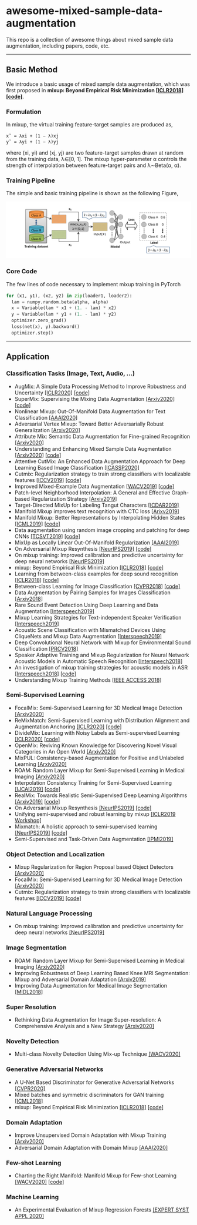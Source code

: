# awesome-mixed-sample-data-augmentation

This repo is a collection of awesome things about mixed sample data augmentation, including papers, code, etc.

_ _ _

## Basic Method
We introduce a basic usage of mixed sample data augmentation, which was first proposed in **mixup: Beyond Empirical Risk Minimization [[ICLR2018]](https://arxiv.org/abs/1710.09412) [[code]](https://github.com/facebookresearch/mixup-cifar10)**.

### Formulation

In mixup, the virtual training feature-target samples are produced as,

```
x˜ = λxi + (1 − λ)xj
y˜ = λyi + (1 − λ)yj
```

where (xi, yi) and (xj, yj) are two feature-target samples drawn at random from the training data, λ∈[0, 1]. The mixup hyper-parameter α controls the strength of interpolation between feature-target pairs and λ∼Beta(α, α).

### Training Pipeline

The simple and basic training pipeline is shown as the following Figure,

![](/image/mixup_pipeline.png)

### Core Code

The few lines of code necessary to implement mixup training in PyTorch

```Python
for (x1, y1), (x2, y2) in zip(loader1, loader2): 
  lam = numpy.random.beta(alpha, alpha) 
  x = Variable(lam * x1 + (1. - lam) * x2) 
  y = Variable(lam * y1 + (1. - lam) * y2) 
  optimizer.zero_grad() 
  loss(net(x), y).backward()
  optimizer.step()
```

_ _ _

## Application
### Classification Tasks (Image, Text, Audio, ...)
- AugMix: A Simple Data Processing Method to Improve Robustness and Uncertainty [[ICLR2020]](https://arxiv.org/pdf/1912.02781.pdf) [[code]](https://github.com/google-research/augmix)
- SuperMix: Supervising the Mixing Data Augmentation [[Arxiv2020]](https://arxiv.org/pdf/2003.05034.pdf) [[code]](https://github.com/alldbi/SuperMix)
- Nonlinear Mixup: Out-Of-Manifold Data Augmentation for Text Classification [[AAAI2020]](https://www.aaai.org/Papers/AAAI/2020GB/AAAI-GuoH.6040.pdf)
- Adversarial Vertex Mixup: Toward Better Adversarially Robust Generalization [[Arxiv2020]](https://arxiv.org/pdf/2003.02484.pdf)
- Attribute Mix: Semantic Data Augmentation for Fine-grained Recognition [[Arxiv2020]](https://arxiv.org/pdf/2004.02684.pdf)
- Understanding and Enhancing Mixed Sample Data Augmentation [[Arxiv2020]](https://arxiv.org/abs/2002.12047) [[code]](https://github.com/ecs-vlc/FMix)
- Attentive CutMix: An Enhanced Data Augmentation Approach for Deep Learning Based Image Classification [[ICASSP2020]](https://arxiv.org/abs/2003.13048)
- Cutmix: Regularization strategy to train strong classifiers with localizable features [[ICCV2019]](http://openaccess.thecvf.com/content_ICCV_2019/papers/Yun_CutMix_Regularization_Strategy_to_Train_Strong_Classifiers_With_Localizable_Features_ICCV_2019_paper.pdf) [[code]](https://github.com/clovaai/CutMix-PyTorch)
- Improved Mixed-Example Data Augmentation [[WACV2019]](https://arxiv.org/abs/1805.11272) [[code]](https://github.com/ceciliaresearch/MixedExample)
 - Patch-level Neighborhood Interpolation: A General and Effective Graph-based Regularization Strategy [[Arxiv2019]](https://arxiv.org/pdf/1911.09307.pdf)
- Target-Directed MixUp for Labeling Tangut Characters [[ICDAR2019]](https://ieeexplore.ieee.org/stamp/stamp.jsp?tp=&arnumber=8978040)
- Manifold Mixup improves text recognition with CTC loss [[Arixv2019]](https://arxiv.org/pdf/1903.04246.pdf)
- Manifold Mixup: Better Representations by Interpolating Hidden States [[ICML2019]](https://arxiv.org/abs/1806.05236) [[code]](https://github.com/vikasverma1077/manifold_mixup)
- Data augmentation using random image cropping and patching for deep CNNs [[TCSVT2019]](https://arxiv.org/abs/1811.09030) [[code]](https://github.com/jackryo/ricap)
- MixUp as Locally Linear Out-Of-Manifold Regularization [[AAAI2019]](https://www.aaai.org/ojs/index.php/AAAI/article/download/4256/4134)
- On Adversarial Mixup Resynthesis [[NeurIPS2019]](http://papers.nips.cc/paper/8686-on-adversarial-mixup-resynthesis.pdf) [[code]](https://github.com/christopher-beckham/amr)
- On mixup training: Improved calibration and predictive uncertainty for deep neural networks [[NeurIPS2019]](http://papers.nips.cc/paper/9540-on-mixup-training-improved-calibration-and-predictive-uncertainty-for-deep-neural-networks.pdf)
- mixup: Beyond Empirical Risk Minimization [[ICLR2018]](https://arxiv.org/abs/1710.09412) [[code]](https://github.com/facebookresearch/mixup-cifar10)
- Learning from between-class examples for deep sound recognition [[ICLR2018]](https://arxiv.org/abs/1711.10282) [[code]](https://github.com/mil-tokyo/bc_learning_sound/)
- Between-class Learning for Image Classification [[CVPR2018]](http://openaccess.thecvf.com/content_cvpr_2018/papers/Tokozume_Between-Class_Learning_for_CVPR_2018_paper.pdf) [[code]](https://github.com/mil-tokyo/bc_learning_image/)
- Data Augmentation by Pairing Samples for Images Classification [[Arxiv2018]](https://arxiv.org/abs/1801.02929)
- Rare Sound Event Detection Using Deep Learning and Data Augmentation [[Interspeech2019]](https://www.isca-speech.org/archive/Interspeech_2019/pdfs/1985.pdf)
- Mixup Learning Strategies for Text-independent Speaker Verification [[Interspeech2019]](https://pdfs.semanticscholar.org/0bc3/f8c6bc1f3568aac96d3ad0632ebe41134611.pdf)
- Acoustic Scene Classification with Mismatched Devices Using CliqueNets and
Mixup Data Augmentation [[Interspeech2019]](https://www.isca-speech.org/archive/Interspeech_2019/pdfs/3002.pdf)
- Deep Convolutional Neural Network with Mixup for Environmental Sound Classification [[PRCV2018]](https://arxiv.org/abs/1808.08405)
- Speaker Adaptive Training and Mixup Regularization for Neural Network Acoustic Models in Automatic Speech Recognition [[Interspeech2018]](https://www.isca-speech.org/archive/Interspeech_2018/pdfs/2209.pdf)
- An investigation of mixup training strategies for acoustic models in ASR [[Interspeech2018]](https://www.researchgate.net/profile/Ivan_Medennikov/publication/327389098_An_Investigation_of_Mixup_Training_Strategies_for_Acoustic_Models_in_ASR/links/5bc86248a6fdcc03c78f5a44/An-Investigation-of-Mixup-Training-Strategies-for-Acoustic-Models-in-ASR.pdf) [[code]](https://github.com/speechpro/mixup)
- Understanding Mixup Training Methods [[IEEE ACCESS 2018]](https://ieeexplore.ieee.org/stamp/stamp.jsp?arnumber=8478159)

### Semi-Supervised Learning
- FocalMix: Semi-Supervised Learning for 3D Medical Image Detection [[Arxiv2020]](https://arxiv.org/pdf/2003.09108.pdf)
- ReMixMatch: Semi-Supervised Learning with Distribution Alignment and Augmentation Anchoring [[ICLR2020]](https://arxiv.org/pdf/1911.09785.pdf) [[code]](https://github.com/google-research/remixmatch)
- DivideMix: Learning with Noisy Labels as Semi-supervised Learning [[ICLR2020]](https://arxiv.org/pdf/2002.07394.pdf) [[code]](https://github.com/LiJunnan1992/DivideMix)
- OpenMix: Reviving Known Knowledge for Discovering Novel Visual Categories in An Open World [[Arxiv2020]](https://arxiv.org/pdf/2004.05551.pdf)
- MixPUL: Consistency-based Augmentation for Positive and Unlabeled Learning [[Arxiv2020]](https://arxiv.org/pdf/2004.09388.pdf)
- ROAM: Random Layer Mixup for Semi-Supervised Learning in Medical Imaging [[Arxiv2020]](https://arxiv.org/pdf/2003.09439.pdf)
- Interpolation Consistency Training for Semi-Supervised Learning [[IJCAI2019]](https://arxiv.org/abs/1903.03825) [[code]](https://github.com/vikasverma1077/ICT)
- RealMix: Towards Realistic Semi-Supervised Deep Learning Algorithms [[Arxiv2019]](https://arxiv.org/pdf/1912.08766.pdf) [[code]](https://github.com/uizard-technologies/realmix)
- On Adversarial Mixup Resynthesis [[NeurIPS2019]](http://papers.nips.cc/paper/8686-on-adversarial-mixup-resynthesis.pdf) [[code]](https://github.com/christopher-beckham/amr)
- Unifying semi-supervised and robust learning by mixup [[ICLR2019 Workshop]](https://openreview.net/pdf?id=r1gp1jRN_4)
- Mixmatch: A holistic approach to semi-supervised learning [[NeurIPS2019]](https://papers.nips.cc/paper/8749-mixmatch-a-holistic-approach-to-semi-supervised-learning.pdf) [[code]](https://github.com/google-research/mixmatch)
- Semi-Supervised and Task-Driven Data Augmentation [[IPMI2019]](https://arxiv.org/abs/1902.05396)

### Object Detection and Localization
- Mixup Regularization for Region Proposal based Object Detectors [[Arxiv2020]](https://arxiv.org/pdf/2003.02065.pdf)
- FocalMix: Semi-Supervised Learning for 3D Medical Image Detection [[Arxiv2020]](https://arxiv.org/pdf/2003.09108.pdf)
- Cutmix: Regularization strategy to train strong classifiers with localizable features [[ICCV2019]](http://openaccess.thecvf.com/content_ICCV_2019/papers/Yun_CutMix_Regularization_Strategy_to_Train_Strong_Classifiers_With_Localizable_Features_ICCV_2019_paper.pdf) [[code]](https://github.com/clovaai/CutMix-PyTorch)

### Natural Language Processing
- On mixup training: Improved calibration and predictive uncertainty for deep neural networks [[NeurIPS2019]](http://papers.nips.cc/paper/9540-on-mixup-training-improved-calibration-and-predictive-uncertainty-for-deep-neural-networks.pdf)

### Image Segmentation
- ROAM: Random Layer Mixup for Semi-Supervised Learning in Medical Imaging [[Arxiv2020]](https://arxiv.org/pdf/2003.09439.pdf)
- Improving Robustness of Deep Learning Based Knee MRI Segmentation: Mixup and Adversarial Domain Adaptation [[Arxiv2019]](https://arxiv.org/abs/1908.04126)
- Improving Data Augmentation for Medical Image Segmentation [[MIDL2018]](https://openreview.net/pdf?id=rkBBChjiG)

### Super Resolution
- Rethinking Data Augmentation for Image Super-resolution: A Comprehensive Analysis and a New Strategy [[Arxiv2020]](https://arxiv.org/pdf/2004.00448.pdf)

### Novelty Detection
- Multi-class Novelty Detection Using Mix-up Technique [[WACV2020]](http://openaccess.thecvf.com/content_WACV_2020/papers/Bhattacharjee_Multi-class_Novelty_Detection_Using_Mix-up_Technique_WACV_2020_paper.pdf) 

### Generative Adversarial Networks
- A U-Net Based Discriminator for Generative Adversarial Networks [[CVPR2020]](https://arxiv.org/abs/2002.12655)
- Mixed batches and symmetric discriminators for GAN training [[ICML2018]](https://arxiv.org/abs/1806.07185)
- mixup: Beyond Empirical Risk Minimization [[ICLR2018]](https://arxiv.org/abs/1710.09412) [[code]](https://github.com/facebookresearch/mixup-cifar10)

### Domain Adaptation
- Improve Unsupervised Domain Adaptation with Mixup Training [[Arxiv2020]](https://arxiv.org/abs/2001.00677)
- Adversarial Domain Adaptation with Domain Mixup [[AAAI2020]](https://arxiv.org/abs/1912.01805)

### Few-shot Learning
- Charting the Right Manifold: Manifold Mixup for Few-shot Learning [[WACV2020]](http://openaccess.thecvf.com/content_WACV_2020/papers/Mangla_Charting_the_Right_Manifold_Manifold_Mixup_for_Few-shot_Learning_WACV_2020_paper.pdf) [[code]](https://github.com/nupurkmr9/S2M2_fewshot)

### Machine Learning
- An Experimental Evaluation of Mixup Regression Forests [[EXPERT SYST APPL 2020]](https://lucykuncheva.co.uk/papers/jrmjaalkeswa20.pdf)
